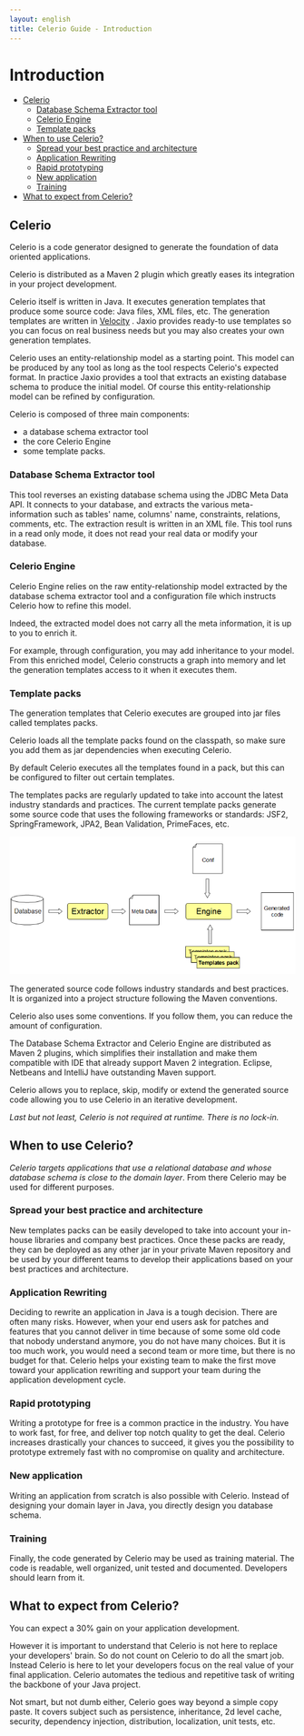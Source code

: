 ```yaml
---
layout: english
title: Celerio Guide - Introduction
---
```



Introduction
============

* [Celerio](#celerio)
    * [Database Schema Extractor tool](#celerio-db-schema-extractor)
    * [Celerio Engine](#celerio-engine)
    * [Template packs](#celerio-template-packs)
* [When to use Celerio?](#when-to-use-celerio)
    * [Spread your best practice and architecture](#spread-best-practice)
    * [Application Rewriting](#application-rewritting)
    * [Rapid prototyping](#rapid-prototyping)
    * [New application](#new-application)
    * [Training](#training)	
* [What to expect from Celerio?](#what-to-expect-from-celerio)

<a name="celerio"></a>
## Celerio

Celerio is a code generator designed to generate the foundation of data oriented applications.

Celerio is distributed as a Maven 2 plugin which greatly eases its
integration in your project development.

Celerio itself is written in Java. It executes generation templates that
produce some source code: Java files, XML files, etc. The generation
templates are written in [Velocity](http://velocity.apache.org/) . Jaxio
provides ready-to use templates so you can focus on real business needs
but you may also creates your own generation templates.

Celerio uses an entity-relationship model as a starting point. This
model can be produced by any tool as long as the tool respects Celerio's
expected format. In practice Jaxio provides a tool that extracts an
existing database schema to produce the initial model. Of course this
entity-relationship model can be refined by configuration.

Celerio is composed of three main components:

* a database schema extractor tool
* the core Celerio Engine
* some template packs.

<a name="celerio-db-schema-extractor"></a>
### Database Schema Extractor tool

This tool reverses an existing database schema using the JDBC Meta Data
API. It connects to your database, and extracts the various
meta-information such as tables' name, columns' name, constraints,
relations, comments, etc. The extraction result is written in an XML
file. This tool runs in a read only mode, it does not read your real
data or modify your database.

<a name="celerio-engine"></a>
### Celerio Engine

Celerio Engine relies on the raw entity-relationship model extracted by
the database schema extractor tool and a configuration file which instructs Celerio how to
refine this model.

Indeed, the extracted model does not carry all the meta information, it is up to you to enrich it.

For example, through configuration, you may add inheritance to your model. From this enriched
model, Celerio constructs a graph into memory and let the generation templates access to it when it executes them.

<a name="celerio-template-packs"></a>
### Template packs

The generation templates that Celerio executes are grouped into jar
files called templates packs.

Celerio loads all the template packs found
on the classpath, so make sure you add them as jar dependencies when
executing Celerio.

By default Celerio executes all the templates found
in a pack, but this can be configured to filter out certain templates.

The templates packs are regularly updated to take into account the
latest industry standards and practices. The current template packs
generate some source code that uses the following frameworks or
standards: JSF2, SpringFramework, JPA2, Bean Validation, PrimeFaces, etc.

![How Celerio works](images/celerio-phases.png)

The generated source code follows industry standards and best practices.
It is organized into a project structure following the Maven
conventions.

Celerio also uses some conventions. If you follow them, you can reduce
the amount of configuration.

The Database Schema Extractor and Celerio Engine are distributed as
Maven 2 plugins, which simplifies their installation and make them
compatible with IDE that already support Maven 2 integration. Eclipse,
Netbeans and IntelliJ have outstanding Maven support.

Celerio allows you to replace, skip, modify or extend the generated
source code allowing you to use Celerio in an iterative development.

*Last but not least, Celerio is not required at runtime. There is no
lock-in.*

<a name="when-to-use-celerio"></a>
## When to use Celerio?

*Celerio targets applications that use a relational database and whose
database schema is close to the domain layer*. From there Celerio may be
used for different purposes.

<a name="spread-best-practice"></a>
### Spread your best practice and architecture

New templates packs can be easily developed to take into account your
in-house libraries and company best practices. Once these packs are
ready, they can be deployed as any other jar in your private Maven
repository and be used by your different teams to develop their applications
based on your best practices and architecture.

<a name="application-rewritting"></a>
### Application Rewriting

Deciding to rewrite an application in Java is a tough decision. There
are often many risks. However, when your end users ask for patches and
features that you cannot deliver in time because of some some old code
that nobody understand anymore, you do not have many choices. But it is
too much work, you would need a second team or more time, but there is
no budget for that. Celerio helps your existing team to make the first
move toward your application rewriting and support your team during the
application development cycle.

<a name="rapid-prototyping"></a>
### Rapid prototyping

Writing a prototype for free is a common practice in the industry. You
have to work fast, for free, and deliver top notch quality to get the
deal. Celerio increases drastically your chances to succeed, it gives
you the possibility to prototype extremely fast with no compromise on
quality and architecture.

<a name="new-application"></a>
### New application

Writing an application from scratch is also possible with Celerio.
Instead of designing your domain layer in Java, you directly design you
database schema.

<a name="training"></a>
### Training

Finally, the code generated by Celerio may be used as training material.
The code is readable, well organized, unit tested and documented.
Developers should learn from it.


<a name="what-to-expect-from-celerio"></a>
What to expect from Celerio?
----------------------------

You can expect a 30% gain on your application development.

However it is important to understand that Celerio is not here to
replace your developers' brain. So do not count on Celerio to do all the
smart job. Instead Celerio is here to let your developers focus on the
real value of your final application. Celerio automates the tedious and
repetitive task of writing the backbone of your Java project.

Not smart, but not dumb either, Celerio goes way beyond a simple copy
paste. It covers subject such as persistence, inheritance, 2d level
cache, security, dependency injection, distribution, localization, unit
tests, etc.
